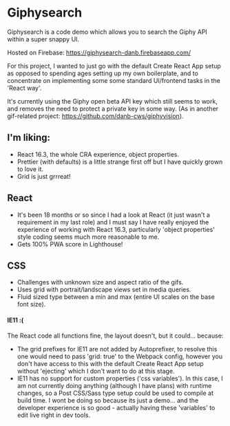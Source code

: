 # Giphysearch

Giphysearch is a code demo which allows you to search the Giphy API within a super snappy UI.

Hosted on Firebase: https://giphysearch-danb.firebaseapp.com/

For this project, I wanted to just go with the default Create React App setup as opposed to spending ages setting up my own boilerplate, and to concentrate on implementing some some standard UI/frontend tasks in the 'React way'.  

It's currently using the Giphy open beta API key which still seems to work, and removes the need to protect a private key in some way.
(As in another gif-related project: https://github.com/danb-cws/giphyvision).


## I'm liking:

- React 16.3, the whole CRA experience, object properties.
- Prettier (with defaults) is a little strange first off but I have quickly grown to love it.
- Grid is just grrreat!

## React

- It's been 18 months or so since I had a look at React (it just wasn't a requirement in my last role) and I must say I have really enjoyed the experience of working with React 16.3, particularly 'object properties' style coding seems much more reasonable to me.
- Gets 100% PWA score in Lighthouse!

## CSS

- Challenges with unknown size and aspect ratio of the gifs.
- Uses grid with portrait/landscape views set in media queries.
- Fluid sized type between a min and max (entire UI scales on the base font size).

#### IE11 :(

The React code all functions fine, the layout doesn't, but it could... because:

- The grid prefixes for IE11 are not added by Autoprefixer, to resolve this one would need to pass 'grid: true' to
  the Webpack config, however you don't have access to this with the default Create React App setup without 'ejecting'
  which I don't want to do at this stage.
- IE11 has no support for custom properties ('css variables'). In this case, I am not currently doing anything (although
  I have plans) with runtime changes, so a Post CSS/Sass type setup could be used to compile at build time. I wont be
  doing so because its just a demo... and the developer experience is so good - actually having these 'variables' to edit live right in dev tools.
